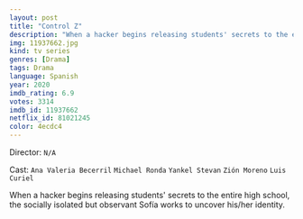 ```yaml
---
layout: post
title: "Control Z"
description: "When a hacker begins releasing students' secrets to the entire high school, the socially isolated but observant Sofía works to uncover his/her identity..."
img: 11937662.jpg
kind: tv series
genres: [Drama]
tags: Drama 
language: Spanish
year: 2020
imdb_rating: 6.9
votes: 3314
imdb_id: 11937662
netflix_id: 81021245
color: 4ecdc4
---
```

Director: `N/A`  

Cast: `Ana Valeria Becerril` `Michael Ronda` `Yankel Stevan` `Zión Moreno` `Luis Curiel` 

When a hacker begins releasing students' secrets to the entire high school, the socially isolated but observant Sofía works to uncover his/her identity.